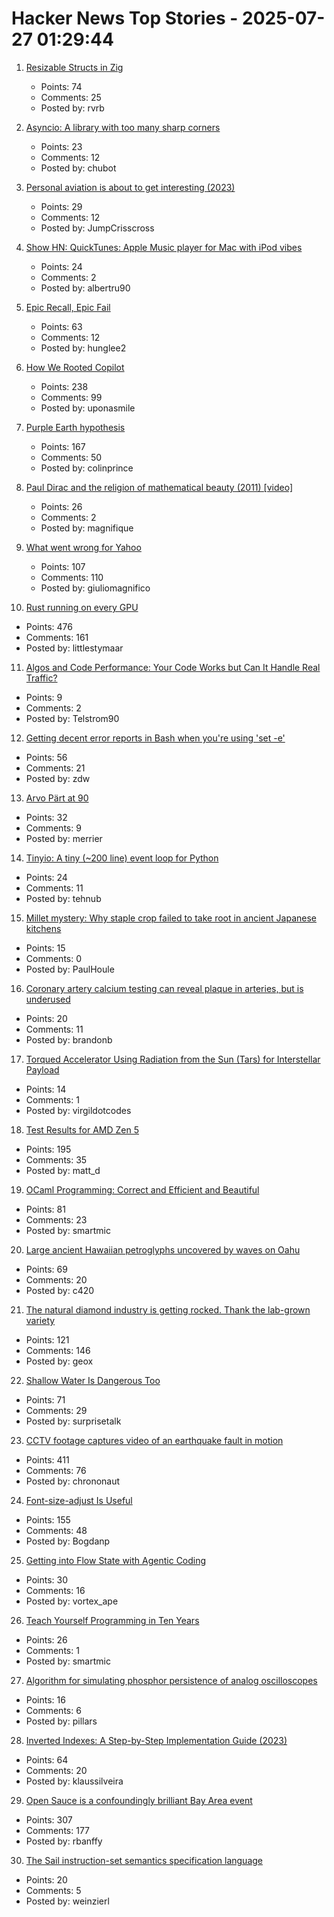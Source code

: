 # Hacker News Top Stories - 2025-07-27 01:29:44

1. [Resizable Structs in Zig](https://tristanpemble.com/resizable-structs-in-zig/)
   - Points: 74
   - Comments: 25
   - Posted by: rvrb

2. [Asyncio: A library with too many sharp corners](https://sailor.li/asyncio)
   - Points: 23
   - Comments: 12
   - Posted by: chubot

3. [Personal aviation is about to get interesting (2023)](https://www.elidourado.com/p/personal-aviation)
   - Points: 29
   - Comments: 12
   - Posted by: JumpCrisscross

4. [Show HN: QuickTunes: Apple Music player for Mac with iPod vibes](https://furnacecreek.org/quicktunes/)
   - Points: 24
   - Comments: 2
   - Posted by: albertru90

5. [Epic Recall, Epic Fail](https://taipology.substack.com/p/epic-recall-epic-fail)
   - Points: 63
   - Comments: 12
   - Posted by: hunglee2

6. [How We Rooted Copilot](https://research.eye.security/how-we-rooted-copilot/)
   - Points: 238
   - Comments: 99
   - Posted by: uponasmile

7. [Purple Earth hypothesis](https://en.wikipedia.org/wiki/Purple_Earth_hypothesis)
   - Points: 167
   - Comments: 50
   - Posted by: colinprince

8. [Paul Dirac and the religion of mathematical beauty (2011) [video]](https://www.youtube.com/watch?v=jPwo1XsKKXg)
   - Points: 26
   - Comments: 2
   - Posted by: magnifique

9. [What went wrong for Yahoo](https://dfarq.homeip.net/what-went-wrong-for-yahoo/)
   - Points: 107
   - Comments: 110
   - Posted by: giuliomagnifico

10. [Rust running on every GPU](https://rust-gpu.github.io/blog/2025/07/25/rust-on-every-gpu/)
   - Points: 476
   - Comments: 161
   - Posted by: littlestymaar

11. [Algos and Code Performance: Your Code Works but Can It Handle Real Traffic?](https://beon.tech/blog/optimizing-algorithms-code-performance)
   - Points: 9
   - Comments: 2
   - Posted by: Telstrom90

12. [Getting decent error reports in Bash when you're using 'set -e'](https://utcc.utoronto.ca/~cks/space/blog/programming/BashGoodSetEReports)
   - Points: 56
   - Comments: 21
   - Posted by: zdw

13. [Arvo Pärt at 90](https://www.theguardian.com/music/2025/jul/24/the-god-of-small-things-celebrating-arvo-part-at-90)
   - Points: 32
   - Comments: 9
   - Posted by: merrier

14. [Tinyio: A tiny (~200 line) event loop for Python](https://github.com/patrick-kidger/tinyio)
   - Points: 24
   - Comments: 11
   - Posted by: tehnub

15. [Millet mystery: Why staple crop failed to take root in ancient Japanese kitchens](https://phys.org/news/2025-07-millet-mystery-staple-crop-root.html)
   - Points: 15
   - Comments: 0
   - Posted by: PaulHoule

16. [Coronary artery calcium testing can reveal plaque in arteries, but is underused](https://www.nytimes.com/2025/07/26/health/coronary-artery-calcium-heart.html)
   - Points: 20
   - Comments: 11
   - Posted by: brandonb

17. [Torqued Accelerator Using Radiation from the Sun (Tars) for Interstellar Payload](https://arxiv.org/abs/2507.17615)
   - Points: 14
   - Comments: 1
   - Posted by: virgildotcodes

18. [Test Results for AMD Zen 5](https://www.agner.org/forum/viewtopic.php?t=287&start=10)
   - Points: 195
   - Comments: 35
   - Posted by: matt_d

19. [OCaml Programming: Correct and Efficient and Beautiful](https://cs3110.github.io/textbook/cover.html)
   - Points: 81
   - Comments: 23
   - Posted by: smartmic

20. [Large ancient Hawaiian petroglyphs uncovered by waves on Oahu](https://www.sfgate.com/hawaii/article/hawaii-petroglyphs-uncovered-20780579.php)
   - Points: 69
   - Comments: 20
   - Posted by: c420

21. [The natural diamond industry is getting rocked. Thank the lab-grown variety](https://www.cbc.ca/news/business/lab-grown-diamonds-1.7592336)
   - Points: 121
   - Comments: 146
   - Posted by: geox

22. [Shallow Water Is Dangerous Too](https://www.jefftk.com/p/shallow-water-is-dangerous-too)
   - Points: 71
   - Comments: 29
   - Posted by: surprisetalk

23. [CCTV footage captures video of an earthquake fault in motion](https://www.smithsonianmag.com/smart-news/cctv-footage-captures-the-first-ever-video-of-an-earthquake-fault-in-motion-shining-a-rare-light-on-seismic-dynamics-180987034/)
   - Points: 411
   - Comments: 76
   - Posted by: chrononaut

24. [Font-size-adjust Is Useful](https://matklad.github.io/2025/07/16/font-size-adjust.html)
   - Points: 155
   - Comments: 48
   - Posted by: Bogdanp

25. [Getting into Flow State with Agentic Coding](https://kau.sh/blog/agentic-coding-flow-state/)
   - Points: 30
   - Comments: 16
   - Posted by: vortex_ape

26. [Teach Yourself Programming in Ten Years](https://norvig.com/21-days.html)
   - Points: 26
   - Comments: 1
   - Posted by: smartmic

27. [Algorithm for simulating phosphor persistence of analog oscilloscopes](https://richardandersson.net/?p=350)
   - Points: 16
   - Comments: 6
   - Posted by: pillars

28. [Inverted Indexes: A Step-by-Step Implementation Guide (2023)](https://www.chashnikov.dev/post/inverted-indexes-a-step-by-step-implementation-guide)
   - Points: 64
   - Comments: 20
   - Posted by: klaussilveira

29. [Open Sauce is a confoundingly brilliant Bay Area event](https://www.jeffgeerling.com/blog/2025/open-sauce-confoundingly-brilliant-bay-area-event)
   - Points: 307
   - Comments: 177
   - Posted by: rbanffy

30. [The Sail instruction-set semantics specification language](https://alasdair.github.io/manual.html)
   - Points: 20
   - Comments: 5
   - Posted by: weinzierl

